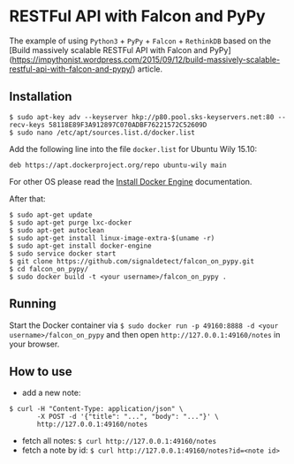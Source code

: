 # RESTFul API with Falcon and PyPy

The example of using `Python3` + `PyPy` + `Falcon` + `RethinkDB` based on the
[Build massively scalable RESTFul API with Falcon and PyPy]
(https://impythonist.wordpress.com/2015/09/12/build-massively-scalable-restful-api-with-falcon-and-pypy/)
article.

## Installation

```
$ sudo apt-key adv --keyserver hkp://p80.pool.sks-keyservers.net:80 --recv-keys 58118E89F3A912897C070ADBF76221572C52609D
$ sudo nano /etc/apt/sources.list.d/docker.list
```

Add the following line into the file `docker.list` for Ubuntu Wily 15.10:

```
deb https://apt.dockerproject.org/repo ubuntu-wily main
```

For other OS please read the
[Install Docker Engine](https://docs.docker.com/engine/installation/)
documentation.

After that:

```
$ sudo apt-get update
$ sudo apt-get purge lxc-docker
$ sudo apt-get autoclean
$ sudo apt-get install linux-image-extra-$(uname -r)
$ sudo apt-get install docker-engine
$ sudo service docker start
$ git clone https://github.com/signaldetect/falcon_on_pypy.git
$ cd falcon_on_pypy/
$ sudo docker build -t <your username>/falcon_on_pypy .
```

## Running

Start the Docker container via
`$ sudo docker run -p 49160:8888 -d <your username>/falcon_on_pypy` and then
open `http://127.0.0.1:49160/notes` in your browser.

## How to use

* add a new note:

```
$ curl -H "Content-Type: application/json" \
       -X POST -d '{"title": "...", "body": "..."}' \
       http://127.0.0.1:49160/notes
```

* fetch all notes: `$ curl http://127.0.0.1:49160/notes`
* fetch a note by id: `$ curl http://127.0.0.1:49160/notes?id=<note id>`
